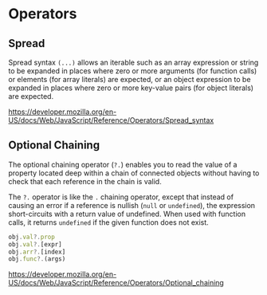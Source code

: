# Operators

## Spread
Spread syntax `(...)` allows an iterable such as an array expression or string to be expanded in places where zero or more arguments (for function calls) or elements (for array literals) are expected, or an object expression to be expanded in places where zero or more key-value pairs (for object literals) are expected.

https://developer.mozilla.org/en-US/docs/Web/JavaScript/Reference/Operators/Spread_syntax

## Optional Chaining
The optional chaining operator (`?.`) enables you to read the value of a property located deep within a chain of connected objects without having to check that each reference in the chain is valid.

The `?.` operator is like the `.` chaining operator, except that instead of causing an error if a reference is nullish (`null` or `undefined`), the expression short-circuits with a return value of undefined. When used with function calls, it returns `undefined` if the given function does not exist.

```js
obj.val?.prop
obj.val?.[expr]
obj.arr?.[index]
obj.func?.(args)
```

https://developer.mozilla.org/en-US/docs/Web/JavaScript/Reference/Operators/Optional_chaining
